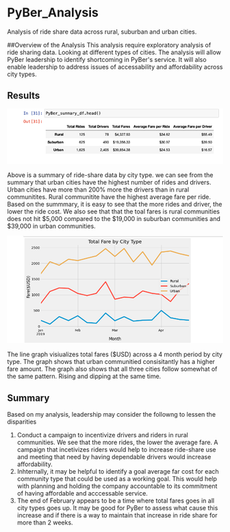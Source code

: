 # PyBer_Analysis
Analysis of ride share data across rural, suburban and urban cities. 

##Overview of the Analysis
This analysis require exploratory analysis of ride sharing data. Looking at different types of cities. The analysis will allow PyBer leadership to identify shortcoming in PyBer's service. It will also enable leadership to address issues of accessability and affordability across city types. 


## Results

![PyBer_summary_df](Resources/PyBer_summary_df.png)

Above is a summary of ride-share data by city type. we can see from the summary that urban cities have the highest number of rides and drivers. Urban cities have more than 200% more the drivers than in rural communitites. Rural communitite have the highest average fare per ride. Based on the summmary, it is easy to see that the more rides and driver, the lower the ride cost. We also see that that the toal fares is rural communities does not hit $5,000 compared to the $19,000 in suburban communities and $39,000 in urban communities. 


![Resources/Total_fare_by_city](Resources/Total_fare_by_city.png)

The line graph visiualizes total fares ($USD) across a 4 month period by city type. The graph shows that urban communitied consisitantly has a higher fare amount. The graph also shows that all three cities follow somewhat of the same pattern. Rising and dipping at the same time. 

## Summary

Based on my analysis, leadership may consider the followng to lessen the disparities
  1. Conduct a campaign to incentivize drivers and riders in rural communities. We see that the more rides, the lower the average fare. A campaign that incetivizes       riders would help to increase ride-share use and meeting that need by having dependable drivers would increase affordability. 
  2. Inhternally, it may be helpful to identify a goal average far cost for each community type that could be used as a working goal. This would help with planning       and holding the company accountable to its commitment of having affordable and acccessable service. 
  3. The end of February appears to be a time where total fares goes in all city types goes up. It may be good for PyBer to assess what cause this increase and if         there is a way to maintain that increase in ride share for more than 2 weeks. 


